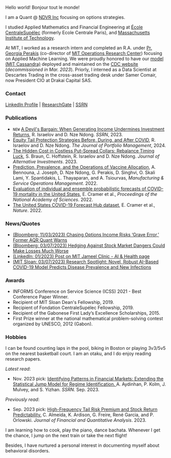 <!-- # David Alexandre Nze Ndong -->
<!-- ![Profile picture](/docs/photo-github-page.jpg) -->
Hello world! Bonjour tout le monde!  

I am a Quant @ [NDVR Inc](https://ndvr.com/) focusing on options strategies. 

I studied Applied Mathematics and Financial Engineering at [École CentraleSupélec](https://www.centralesupelec.fr/) (formerly Ecole Centrale Paris), and [Massachusetts Institute of Technology](https://web.mit.edu/).

At MIT, I worked as a research intern and completed an R.A. under [Pr. Georgia Perakis](https://mitmgmtfaculty.mit.edu/gperakis/) (co-director of [MIT Operations Research Center](https://orc.mit.edu/)) focusing on Applied Machine Learning. We were proudly honored to have our [model (MIT Cassandra)](https://github.com/oskali/mit_cassandra) deployed and maintained on the [CDC website](https://www.medrxiv.org/content/10.1101/2022.04.20.22274097v1.full.pdf) (_decommissioned in Mar. 2023_). Priorly, I interned as a Data Scientist at Descartes Trading in the cross-asset trading desk under Samer Comair, now President CIO at Drakai Capital SAS. 

### Contact
[LinkedIn Profile](https://www.linkedin.com/in/2016ndongd/) | [ResearchGate](https://www.researchgate.net/profile/David-Nze-Ndong) | [SSRN](https://papers.ssrn.com/sol3/cf_dev/AbsByAuth.cfm?per_id=3937978)

### Publications
* `NEW` [A Devil's Bargain: When Generating Income Undermines Investment Returns](https://papers.ssrn.com/sol3/papers.cfm?abstract_id=4580048), R. Israelov and D. Nze Ndong. _SSRN_, 2023.
* [Equity Tail Protection Strategies Before, During, and After COVID](https://www.pm-research.com/content/iijpormgmt/early/2023/12/18/jpm20231575), R. Israelov and D. Nze Ndong. _The Journal of Portfolio Management_, 2024. 
* [The Hidden Cost in Costless Put-Spread Collars: Rebalance Timing Luck](https://www.pm-research.com/content/iijaltinv/early/2023/08/04/jai20231196), S. Braun, C. Hoffstein, R. Israelov and D. Nze Ndong. _Journal of Alternative Investments_. 2023.
* [Prediction, Prevalence, and the Operations of Vaccine Allocation](https://pubsonline.informs.org/doi/abs/10.1287/msom.2022.1160), A. Bennouna, J. Joseph, D. Nze Ndong, G. Perakis, D. Singhvi, O. Skali Lami, Y. Spantidakis, L. Thayaparan, and A. Tsiourvas, _Manufacturing & Service Operations Management_. 2022.
* [Evaluation of individual and ensemble probabilistic forecasts of COVID-19 mortality in the United States](https://www.pnas.org/doi/10.1073/pnas.2113561119), E. Cramer et al., _Proceedings of the National Academy of Sciences_. 2022.
* [The United States COVID-19 Forecast Hub dataset](https://www.nature.com/articles/s41597-022-01517-w), E. Cramer et al., _Nature_. 2022.

### News/Quotes
* [(Bloomberg: 11/03/2023) Chasing Options Income Risks ‘Grave Error,’ Former AQR Quant Warns](https://www.bloomberg.com/news/articles/2023-11-03/former-aqr-quant-warns-of-grave-error-chasing-options-income)
* [(Bloomberg: 03/07/2023) Hedging Against Stock Market Dangers Could Make Losses Much Worse](https://www.bloomberg.com/news/articles/2023-03-07/in-stock-market-hedging-cure-may-be-worse-than-disease-ex-aqr-quant-says#xj4y7vzkg)
* [(LinkedIn: 01/2023) Post on MIT Jameel Clinic - AI & Health page](https://www.linkedin.com/search/results/content/?keywords=Nze%20Ndong%20mit&sid=0qq&update=urn%3Ali%3Afs_updateV2%3A(urn%3Ali%3Aactivity%3A7019053911827189761%2CBLENDED_SEARCH_FEED%2CEMPTY%2CDEFAULT%2Cfalse))
* [(MIT Sloan: 03/07/2023) Research Spotlight: Novel, Robust AI-Based COVID-19 Model Predicts Disease Prevalence and New Infections](https://mitsloan.mit.edu/centers-initiatives/health-systems-initiative/research-spotlight-novel-robust-ai-based-covid-19-model-predicts-disease-prevalence-and-new-infections)


### Awards
* INFORMS Conference on Service Science (ICSS) 2021 - Best Conference Paper Winner.
* Recipient of MIT Sloan Dean's Fellowship, 2019.
* Recipient of Fondation CentraleSupélec Fellowship, 2019.
* Recipient of the Gabonese First Lady’s Excellence Scholarships, 2015.
* First Prize winner at the national mathematical problem-solving contest organized by UNESCO, 2012 (Gabon).

### Hobbies
I can be found counting laps in the pool, biking in Boston or playing 3v3/5v5 on the nearest basketball court.
I am an otaku, and I do enjoy reading research papers.

_Latest read_:
- Nov. 2023 pick: [Identifying Patterns in Financial Markets: Extending the Statistical Jump Model for Regime Identification.
](https://papers.ssrn.com/sol3/papers.cfm?abstract_id=4556048) A. Aydinhan, P. Kolm, J. Mulvey, and S. Yizhan. _SSRN_. Sep. 2023.

_Previously read_: 
* Sep. 2023 pick: [High-Frequency Tail Risk Premium and Stock Return Predictability.](https://jfqa.org/wp-content/uploads/2023/08/HFTR_JFQA_Rev2nRound_maintext_Ju23.pdf) C. Almeida, K. Ardison, G. Freire, René Garcia, and P. Orlowski. _Journal of Financial and Quantitative Analysis_. 2023. 

I am learning how to cook, play the piano, dance bachata. Whenever I get the chance, I jump on the next train or take the next flight!

Besides, I have nurtured a personal interest in documenting myself about behavioral disorders.

